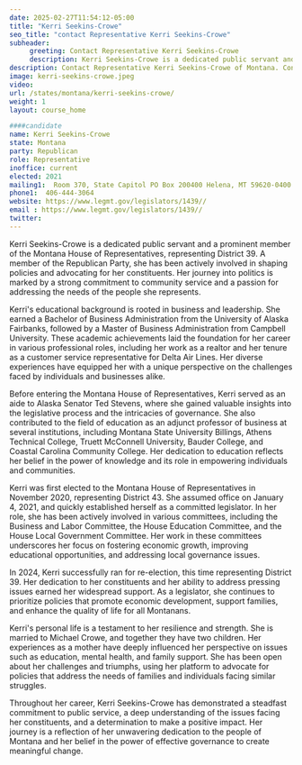```yaml
---
date: 2025-02-27T11:54:12-05:00
title: "Kerri Seekins-Crowe"
seo_title: "contact Representative Kerri Seekins-Crowe"
subheader:
     greeting: Contact Representative Kerri Seekins-Crowe
     description: Kerri Seekins-Crowe is a dedicated public servant and a prominent member of the Montana House of Representatives, representing District 39. She assumed office on January 6, 2025. Her current term ends on January 4, 2027.
description: Contact Representative Kerri Seekins-Crowe of Montana. Contact information for Kerri Seekins-Crowe includes email address, phone number, and mailing address.
image: kerri-seekins-crowe.jpeg
video:
url: /states/montana/kerri-seekins-crowe/
weight: 1
layout: course_home

####candidate
name: Kerri Seekins-Crowe
state: Montana
party: Republican
role: Representative
inoffice: current
elected: 2021
mailing1:  Room 370, State Capitol PO Box 200400 Helena, MT 59620-0400
phone1:  406-444-3064
website: https://www.legmt.gov/legislators/1439//
email : https://www.legmt.gov/legislators/1439//
twitter: 
---
```

Kerri Seekins-Crowe is a dedicated public servant and a prominent member of the Montana House of Representatives, representing District 39. A member of the Republican Party, she has been actively involved in shaping policies and advocating for her constituents. Her journey into politics is marked by a strong commitment to community service and a passion for addressing the needs of the people she represents.

Kerri's educational background is rooted in business and leadership. She earned a Bachelor of Business Administration from the University of Alaska Fairbanks, followed by a Master of Business Administration from Campbell University. These academic achievements laid the foundation for her career in various professional roles, including her work as a realtor and her tenure as a customer service representative for Delta Air Lines. Her diverse experiences have equipped her with a unique perspective on the challenges faced by individuals and businesses alike.

Before entering the Montana House of Representatives, Kerri served as an aide to Alaska Senator Ted Stevens, where she gained valuable insights into the legislative process and the intricacies of governance. She also contributed to the field of education as an adjunct professor of business at several institutions, including Montana State University Billings, Athens Technical College, Truett McConnell University, Bauder College, and Coastal Carolina Community College. Her dedication to education reflects her belief in the power of knowledge and its role in empowering individuals and communities.

Kerri was first elected to the Montana House of Representatives in November 2020, representing District 43. She assumed office on January 4, 2021, and quickly established herself as a committed legislator. In her role, she has been actively involved in various committees, including the Business and Labor Committee, the House Education Committee, and the House Local Government Committee. Her work in these committees underscores her focus on fostering economic growth, improving educational opportunities, and addressing local governance issues.

In 2024, Kerri successfully ran for re-election, this time representing District 39. Her dedication to her constituents and her ability to address pressing issues earned her widespread support. As a legislator, she continues to prioritize policies that promote economic development, support families, and enhance the quality of life for all Montanans.

Kerri's personal life is a testament to her resilience and strength. She is married to Michael Crowe, and together they have two children. Her experiences as a mother have deeply influenced her perspective on issues such as education, mental health, and family support. She has been open about her challenges and triumphs, using her platform to advocate for policies that address the needs of families and individuals facing similar struggles.

Throughout her career, Kerri Seekins-Crowe has demonstrated a steadfast commitment to public service, a deep understanding of the issues facing her constituents, and a determination to make a positive impact. Her journey is a reflection of her unwavering dedication to the people of Montana and her belief in the power of effective governance to create meaningful change.
